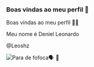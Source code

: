 ### Boas vindas ao meu perfil 💙

Boas vindas ao meu perfil 💙💙

Meu nome é Deniel Leonardo

@Leoshz

![Para de fofoca🗣️ 💢](https://media1.tenor.com/m/tO-q37sbNxcAAAAC/vasco.gif)
